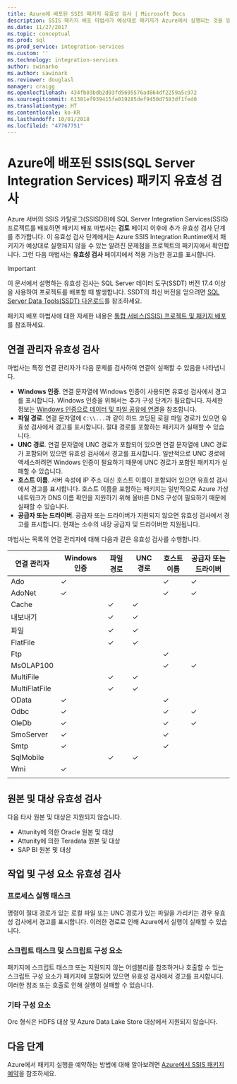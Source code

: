 ```yaml
---
title: Azure에 배포된 SSIS 패키지 유효성 검사 | Microsoft Docs
description: SSIS 패키지 배포 마법사가 예상대로 패키지가 Azure에서 실행되는 것을 방해할 수 있는 알려진 문제의 패키지를 확인하는 방법에 대해 알아봅니다.
ms.date: 11/27/2017
ms.topic: conceptual
ms.prod: sql
ms.prod_service: integration-services
ms.custom: ''
ms.technology: integration-services
author: swinarko
ms.author: sawinark
ms.reviewer: douglasl
manager: craigg
ms.openlocfilehash: 434fb03bdb2d93fd5695576ad864df2259a5c972
ms.sourcegitcommit: 61381ef939415fe019285def9450d7583df1fed0
ms.translationtype: HT
ms.contentlocale: ko-KR
ms.lasthandoff: 10/01/2018
ms.locfileid: "47767751"
---
```

# <a name="validate-sql-server-integration-services-ssis-packages-deployed-to-azure"></a>Azure에 배포된 SSIS(SQL Server Integration Services) 패키지 유효성 검사

Azure 서버의 SSIS 카탈로그(SSISDB)에 SQL Server Integration Services(SSIS) 프로젝트를 배포하면 패키지 배포 마법사는 **검토** 페이지 이후에 추가 유효성 검사 단계를 추가합니다. 이 유효성 검사 단계에서는 Azure SSIS Integration Runtime에서 패키지가 예상대로 실행되지 않을 수 있는 알려진 문제점을 프로젝트의 패키지에서 확인합니다. 그런 다음 마법사는 **유효성 검사** 페이지에서 적용 가능한 경고를 표시합니다.

> [!IMPORTANT]
> 이 문서에서 설명하는 유효성 검사는 SQL Server 데이터 도구(SSDT) 버전 17.4 이상을 사용하여 프로젝트를 배포할 때 발생합니다. SSDT의 최신 버전을 얻으려면 [SQL Server Data Tools(SSDT) 다운로드](../../ssdt/download-sql-server-data-tools-ssdt.md)를 참조하세요.

패키지 배포 마법사에 대한 자세한 내용은 [통합 서비스(SSIS) 프로젝트 및 패키지 배포](../packages/deploy-integration-services-ssis-projects-and-packages.md)를 참조하세요.

## <a name="validate-connection-managers"></a>연결 관리자 유효성 검사

마법사는 특정 연결 관리자가 다음 문제를 검사하여 연결이 실패할 수 있음을 나타냅니다.
- **Windows 인증**. 연결 문자열에 Windows 인증이 사용되면 유효성 검사에서 경고를 표시합니다. Windows 인증을 위해서는 추가 구성 단계가 필요합니다. 자세한 정보는 [Windows 인증으로 데이터 및 파일 공유에 연결](ssis-azure-connect-with-windows-auth.md)을 참조합니다.
- **파일 경로**. 연결 문자열에 `C:\\...`과 같이 하드 코딩된 로컬 파일 경로가 있으면 유효성 검사에서 경고를 표시합니다. 절대 경로를 포함하는 패키지가 실패할 수 있습니다.
- **UNC 경로**. 연결 문자열에 UNC 경로가 포함되어 있으면 연결 문자열에 UNC 경로가 포함되어 있으면 유효성 검사에서 경고를 표시합니다. 일반적으로 UNC 경로에 액세스하려면 Windows 인증이 필요하기 때문에 UNC 경로가 포함된 패키지가 실패할 수 있습니다.
- **호스트 이름**. 서버 속성에 IP 주소 대신 호스트 이름이 포함되어 있으면 유효성 검사에서 경고를 표시합니다. 호스트 이름을 포함하는 패키지는 일반적으로 Azure 가상 네트워크가 DNS 이름 확인을 지원하기 위해 올바른 DNS 구성이 필요하기 때문에 실패할 수 있습니다.
- **공급자 또는 드라이버**. 공급자 또는 드라이버가 지원되지 않으면 유효성 검사에서 경고를 표시합니다. 현재는 소수의 내장 공급자 및 드라이버만 지원됩니다.

마법사는 목록의 연결 관리자에 대해 다음과 같은 유효성 검사를 수행합니다.

| 연결 관리자 | Windows 인증 | 파일 경로 | UNC 경로 | 호스트 이름 | 공급자 또는 드라이버 |
|--------------------|----------|-----------|-----|-----------|-------------------|
| Ado                | ✓        |           |     | ✓         | ✓                 |
| AdoNet             | ✓        |           |     | ✓         | ✓                 |
| Cache              |          | ✓         | ✓   |           |                   |
| 내보내기              |          | ✓         | ✓   |           |                   |
| 파일               |          | ✓         | ✓   |           |                   |
| FlatFile           |          | ✓         | ✓   |           |                   |
| Ftp                |          |           |     | ✓         |                   |
| MsOLAP100          |          |           |     | ✓         | ✓                 |
| MultiFile          |          | ✓         | ✓   |           |                   |
| MultiFlatFile      |          | ✓         | ✓   |           |                   |
| OData              | ✓        |           |     | ✓         |                   |
| Odbc               | ✓        |           |     | ✓         | ✓                 |
| OleDb              | ✓        |           |     | ✓         | ✓                 |
| SmoServer          | ✓        |           |     | ✓         |                   |
| Smtp               | ✓        |           |     | ✓         |                   |
| SqlMobile          |          | ✓         | ✓   |           |                   |
| Wmi                | ✓        |           |     |           |                   |
|||||||

## <a name="validate-sources-and-destinations"></a>원본 및 대상 유효성 검사
다음 타사 원본 및 대상은 지원되지 않습니다.

-   Attunity에 의한 Oracle 원본 및 대상
-   Attunity에 의한 Teradata 원본 및 대상
-   SAP BI 원본 및 대상

## <a name="validate-tasks-and-components"></a>작업 및 구성 요소 유효성 검사

### <a name="execute-process-task"></a>프로세스 실행 태스크

명령이 절대 경로가 있는 로컬 파일 또는 UNC 경로가 있는 파일을 가리키는 경우 유효성 검사에서 경고를 표시합니다. 이러한 경로로 인해 Azure에서 실행이 실패할 수 있습니다.

### <a name="script-task-and-script-component"></a>스크립트 태스크 및 스크립트 구성 요소

패키지에 스크립트 태스크 또는 지원되지 않는 어셈블리를 참조하거나 호출할 수 있는 스크립트 구성 요소가 패키지에 포함되어 있으면 유효성 검사에서 경고를 표시합니다. 이러한 참조 또는 호출로 인해 실행이 실패할 수 있습니다.

### <a name="other-components"></a>기타 구성 요소

Orc 형식은 HDFS 대상 및 Azure Data Lake Store 대상에서 지원되지 않습니다.

## <a name="next-steps"></a>다음 단계
Azure에서 패키지 실행을 예약하는 방법에 대해 알아보려면 [Azure에서 SSIS 패키지 예약](ssis-azure-schedule-packages.md)을 참조하세요.
